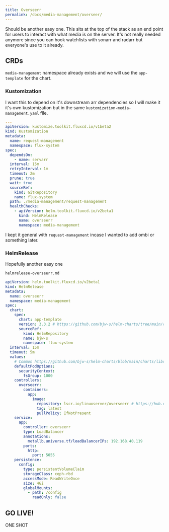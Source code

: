 ```yaml
---
title: Overseerr
permalink: /docs/media-management/overseer/
---
```


Should be another easy one. This sits at the top of the stack as an end point for users to interact with what media is on the server. It's not really needed anymore since you can hook watchlists with sonarr and radarr but everyone's use to it already.

## CRDs

`media-management` namespace already exists and we will use the `app-template` for the chart.

### Kustomization

I want this to depend on it's downstream arr dependencies so I will make it it's own kustomization but in the same `kustomization-media-management.yaml` file.

```yaml
---
apiVersion: kustomize.toolkit.fluxcd.io/v1beta2
kind: Kustomization
metadata:
  name: request-management
  namespace: flux-system
spec:
  dependsOn:
    - name: servarr
  interval: 15m
  retryInterval: 1m  
  timeout: 2m
  prune: true
  wait: true
  sourceRef:
    kind: GitRepository
    name: flux-system
  path: ./media-management/request-management
  healthChecks:
    - apiVersion: helm.toolkit.fluxcd.io/v2beta1
      kind: HelmRelease
      name: overseerr
      namespace: media-management
```

I kept it general with `request-management` incase I wanted to add ombi or something later.

### HelmRelease

Hopefully another easy one

`helmrelease-overseerr.md`
```yaml
apiVersion: helm.toolkit.fluxcd.io/v2beta1
kind: HelmRelease
metadata:
  name: overseerr
  namespace: media-management
spec:
  chart:
    spec:
      chart: app-template
      version: 3.3.2 # https://github.com/bjw-s/helm-charts/tree/main/charts/other/app-template
      sourceRef:
        kind: HelmRepository
        name: bjw-s
        namespace: flux-system
  interval: 15m
  timeout: 5m
  values:
    # Common https://github.com/bjw-s/helm-charts/blob/main/charts/library/common/values.yaml
    defaultPodOptions:
      securityContext:
        fsGroup: 1000
    controllers:
      overseerr:
        containers:
          app:
            image:
              repository: lscr.io/linuxserver/overseerr # https://hub.docker.com/r/linuxserver/overseerr
              tag: latest
              pullPolicy: IfNotPresent
    service:
      app:
        controller: overseerr
        type: LoadBalancer
        annotations:
          metallb.universe.tf/loadBalancerIPs: 192.168.40.119
        ports:
          http:
            port: 5055
    persistence:
      config:
        type: persistentVolumeClaim
        storageClass: ceph-rbd
        accessMode: ReadWriteOnce
        size: 4Gi
        globalMounts:
          - path: /config
            readOnly: false
```

## GO LIVE!

ONE SHOT